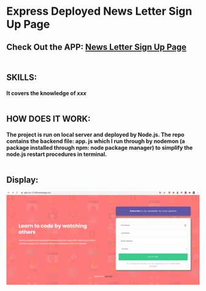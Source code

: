# Express Deployed News Letter Sign Up Page<br/>

## Check Out the APP: [News Letter Sign Up Page](https://salty-tor-31149.herokuapp.com/)<br/><br/>

## SKILLS:
#### It covers the knowledge of **_xxx_**<br/><br/>

## HOW DOES IT WORK:
#### The project is run on local server and deployed by Node.js.  The repo contains the backend file: app. js which I run through by nodemon (a package installed through npm: node package manager) to simplify the node.js restart procedures in terminal.<br/><br/> 

## Display: <br/>

![Farmers Market Finder Demo](gif/NewsLetter.gif)

